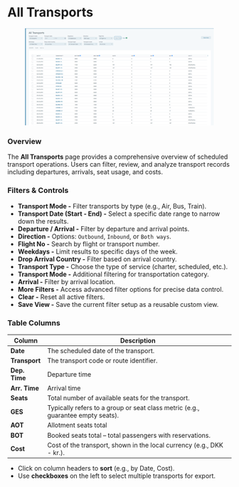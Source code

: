 # All Transports

<figure><img src="../.gitbook/assets/image (5) (1) (1) (1) (1) (1) (1) (1) (1) (1) (1) (1).png" alt=""><figcaption></figcaption></figure>

### Overview

The **All Transports** page provides a comprehensive overview of scheduled transport operations. Users can filter, review, and analyze transport records including departures, arrivals, seat usage, and costs.

### Filters & Controls

* **Transport Mode -** Filter transports by type (e.g., Air, Bus, Train).
* **Transport Date (Start - End) -** Select a specific date range to narrow down the results.
* **Departure / Arrival -** Filter by departure and arrival points.
* **Direction -** Options: `Outbound`, `Inbound`, or `Both ways`.
* **Flight No -** Search by flight or transport number.
* **Weekdays -** Limit results to specific days of the week.
* **Drop Arrival Country -** Filter based on arrival country.
* **Transport Type -** Choose the type of service (charter, scheduled, etc.).
* **Transport Mode -** Additional filtering for transportation category.
* **Arrival -** Filter by arrival location.
* **More Filters -** Access advanced filter options for precise data control.
* **Clear -** Reset all active filters.
* **Save View -** Save the current filter setup as a reusable custom view.

### Table Columns

| Column        | Description                                                                     |
| ------------- | ------------------------------------------------------------------------------- |
| **Date**      | The scheduled date of the transport.                                            |
| **Transport** | The transport code or route identifier.                                         |
| **Dep. Time** | Departure time                                                                  |
| **Arr. Time** | Arrival time                                                                    |
| **Seats**     | Total number of available seats for the transport.                              |
| **GES**       | Typically refers to a group or seat class metric (e.g., guarantee empty seats). |
| **AOT**       | Allotment seats total                                                           |
| **BOT**       | Booked seats total – total passengers with reservations.                        |
| **Cost**      | Cost of the transport, shown in the local currency (e.g., DKK - kr.).           |

* Click on column headers to **sort** (e.g., by Date, Cost).
* Use **checkboxes** on the left to select multiple transports for export.
